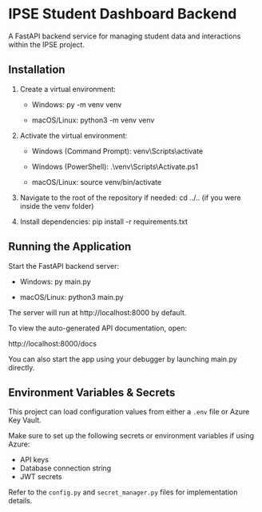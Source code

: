 IPSE Student Dashboard Backend
==============================

A FastAPI backend service for managing student data and interactions within the IPSE project.

Installation
------------

1. Create a virtual environment:

   - Windows:
     py -m venv venv

   - macOS/Linux:
     python3 -m venv venv

2. Activate the virtual environment:

   - Windows (Command Prompt):
     venv\Scripts\activate

   - Windows (PowerShell):
     .\venv\Scripts\Activate.ps1

   - macOS/Linux:
     source venv/bin/activate

3. Navigate to the root of the repository if needed:
   cd ../.. (if you were inside the venv folder)

4. Install dependencies:
   pip install -r requirements.txt

Running the Application
-----------------------

Start the FastAPI backend server:

   - Windows:
     py main.py

   - macOS/Linux:
     python3 main.py

The server will run at http://localhost:8000 by default.

To view the auto-generated API documentation, open:

   http://localhost:8000/docs

You can also start the app using your debugger by launching main.py directly.

Environment Variables & Secrets
-------------------------------

This project can load configuration values from either a `.env` file or Azure Key Vault.

Make sure to set up the following secrets or environment variables if using Azure:
- API keys
- Database connection string
- JWT secrets

Refer to the `config.py` and `secret_manager.py` files for implementation details.

